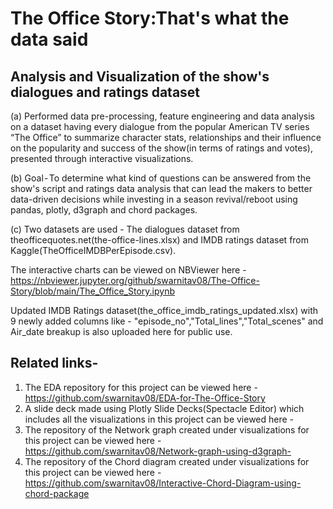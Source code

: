# The Office Story:That's what the data said 

##  Analysis and Visualization of the show's dialogues and ratings dataset 

(a) Performed data pre-processing, feature engineering and data analysis on a dataset having every dialogue from the popular American TV series “The Office” to summarize character stats, relationships and their influence on the popularity and success of the show(in terms of ratings and votes), presented through interactive visualizations. 

(b) Goal - To determine what kind of questions can be answered from the show's script and ratings data analysis that can lead the makers to better data-driven decisions while investing in a season revival/reboot using pandas, plotly, d3graph and chord packages.

(c) Two datasets are used - The dialogues dataset from theofficequotes.net(the-office-lines.xlsx) and IMDB ratings dataset from Kaggle(TheOfficeIMDBPerEpisode.csv).

The interactive charts can be viewed on NBViewer here - https://nbviewer.jupyter.org/github/swarnitav08/The-Office-Story/blob/main/The_Office_Story.ipynb

Updated IMDB Ratings dataset(the_office_imdb_ratings_updated.xlsx) with 9 newly added columns like - "episode_no","Total_lines","Total_scenes" and Air_date breakup is also uploaded here for public use.

## Related links-
1) The EDA repository for this project can be viewed here - https://github.com/swarnitav08/EDA-for-The-Office-Story
2) A slide deck made using Plotly Slide Decks(Spectacle Editor) which includes all the visualizations in this project can be viewed here - 
3) The repository of the Network graph created under visualizations for this project can be viewed here - https://github.com/swarnitav08/Network-graph-using-d3graph-
4) The repository of the Chord diagram created under visualizations for this project can be viewed here -https://github.com/swarnitav08/Interactive-Chord-Diagram-using-chord-package
